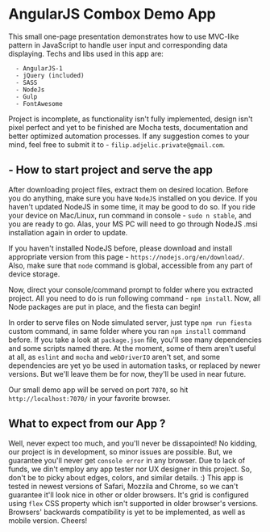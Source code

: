# AngularJS Combox Demo App

This small one-page presentation demonstrates how to use MVC-like pattern in JavaScript to handle user input and corresponding data displaying. 
Techs and libs used in this app are: 

      - AngularJS-1
      - jQuery (included)
      - SASS
      - NodeJs
      - Gulp
      - FontAwesome
      
Project is incomplete, as functionality isn't fully implemented, design isn't pixel perfect and yet to be finished are Mocha tests, documentation and better optimized automation processes. 
If any suggestion comes to your mind, feel free to submit it to -  `filip.adjelic.private@gmail.com`.

## - How to start project and serve the app

After downloading project files, extract them on desired location. Before you do anything, make sure you have `NodeJS` installed on you device. If you haven't updated NodeJS in some time, it may be good to do so. 
If you ride your device on Mac/Linux, run command in console - `sudo n stable`, and you are ready to go. Alas, your MS PC will need to go through NodeJS .msi installation again in order to update. 

If you haven't installed NodeJS before, please download and install appropriate version from this page - `https://nodejs.org/en/download/`. Also, make sure that `node` command is global, accessible from any part of device storage.

Now, direct your console/command prompt to folder where you extracted project. All you need to do is run following command - `npm install`. Now, all Node packages are put in place, and the fiesta can begin!

In order to serve files on Node simulated server, just type `npm run fiesta` custom command, in same folder where you ran `npm install` command before. If you take a look at `package.json` file, you'll see many dependencies and some scripts named there. 
At the moment, some of them aren't useful at all, as `eslint` and `mocha` and `webDriverIO` aren't set, and some dependencies are yet yo be used in automation tasks, or replaced by newer versions. But we'll leave them be for now, they'll be used in near future. 

Our small demo app will be served on port `7070`, so hit `http://localhost:7070/` in your favorite browser.
 
 ## What to expect from our App ?
 
 Well, never expect too much, and you'll never be dissapointed! No kidding, our project is in development, so minor issues are possible. But, we guarantee you'll never get `console error` in any browser. Due to lack of funds, we din't employ any app tester nor UX designer in this project. So, don't be to picky about edges, colors, and similar details. :) 
 This app is tested in newest versions of Safari, Mozzila and Chrome, so we can't guarantee it'll look nice in other or older browsers. It's grid is configured using `flex` CSS property which isn't supported in older browser's versions. Browsers' backwards compatibility is yet to be implemented, as well as mobile version. Cheers!